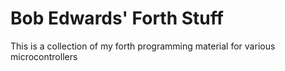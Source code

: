 # Bob Edwards' Forth Stuff

 This is a collection of my forth programming material for various microcontrollers
